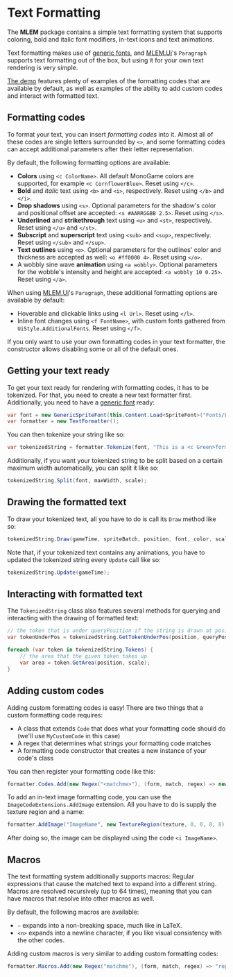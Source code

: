 # Text Formatting

The **MLEM** package contains a simple text formatting system that supports coloring, bold and italic font modifiers, in-text icons and text animations.

Text formatting makes use of [generic fonts](font_extensions.md), and [MLEM.Ui](ui.md)'s `Paragraph` supports text formatting out of the box, but using it for your own text rendering is very simple.

[The demo](https://github.com/Ellpeck/MLEM/blob/main/Demos/TextFormattingDemo.cs) features plenty of examples of the formatting codes that are available by default, as well as examples of the ability to add custom codes and interact with formatted text.

## Formatting codes
To format your text, you can insert *formatting codes* into it. Almost all of these codes are single letters surrounded by `<>`, and some formatting codes can accept additional parameters after their letter representation.

By default, the following formatting options are available:
- **Colors** using `<c ColorName>`. All default MonoGame colors are supported, for example `<c CornflowerBlue>`. Reset using `</c>`.
- **Bold** and *italic* text using `<b>` and `<i>`, respectively. Reset using `</b>` and `</i>`.
- **Drop shadows** using `<s>`. Optional parameters for the shadow's color and positional offset are accepted: `<s #AARRGGBB 2.5>`. Reset using `</s>`.
- **Underlined** and **strikethrough** text using `<u>` and `<st>`, respectively. Reset using `</u>` and `</st>`.
- **Subscript** and **superscript** text using `<sub>` and `<sup>`, respectively. Reset using `</sub>` and `</sup>`.
- **Text outlines** using `<o>`. Optional parameters for the outlines' color and thickness are accepted as well: `<o #ff0000 4>`. Reset using `</o>`.
- A wobbly sine wave **animation** using `<a wobbly>`. Optional parameters for the wobble's intensity and height are accepted: `<a wobbly 10 0.25>`. Reset using `</a>`.

When using [MLEM.Ui](ui.md)'s `Paragraph`, these additional formatting options are available by default:
- Hoverable and clickable links using `<l Url>`. Reset using `</l>`.
- Inline font changes using `<f FontName>`, with custom fonts gathered from `UiStyle.AdditionalFonts`. Reset using `</f>`.

If you only want to use your own formatting codes in your text formatter, the constructor allows disabling some or all of the default ones.

## Getting your text ready
To get your text ready for rendering with formatting codes, it has to be tokenized. For that, you need to create a new text formatter first. Additionally, you need to have a [generic font](font_extensions.md) ready:
```cs
var font = new GenericSpriteFont(this.Content.Load<SpriteFont>("Fonts/ExampleFont"));
var formatter = new TextFormatter();
```
You can then tokenize your string like so:
```cs
var tokenizedString = formatter.Tokenize(font, "This is a <c Green>formatted</c> string!");
```
Additionally, if you want your tokenized string to be split based on a certain maximum width automatically, you can split it like so:
```cs
tokenizedString.Split(font, maxWidth, scale);
``` 

## Drawing the formatted text
To draw your tokenized text, all you have to do is call its `Draw` method like so:
```cs
tokenizedString.Draw(gameTime, spriteBatch, position, font, color, scale, depth); 
```
Note that, if your tokenized text contains any animations, you have to updated the tokenized string every `Update` call like so:
```cs
tokenizedString.Update(gameTime);
```

## Interacting with formatted text
The `TokenizedString` class also features several methods for querying and interacting with the drawing of formatted text:
```cs 
// the token that is under queryPosition if the string is drawn at position
var tokenUnderPos = tokenizedString.GetTokenUnderPos(position, queryPosition, scale);

foreach (var token in tokenizedString.Tokens) {
    // the area that the given token takes up
    var area = token.GetArea(position, scale);
}
```

## Adding custom codes
Adding custom formatting codes is easy! There are two things that a custom formatting code requires:
- A class that extends `Code` that does what your formatting code should do (we'll use `MyCustomCode` in this case)
- A regex that determines what strings your formatting code matches
- A formatting code constructor that creates a new instance of your code's class

You can then register your formatting code like this:
```cs
formatter.Codes.Add(new Regex("<matchme>"), (form, match, regex) => new MyCustomCode(match, regex));
```

To add an in-text image formatting code, you can use the `ImageCodeExtensions.AddImage` extension. All you have to do is supply the texture region and a name:
```cs
formatter.AddImage("ImageName", new TextureRegion(texture, 0, 0, 8, 8));
```
After doing so, the image can be displayed using the code `<i ImageName>`.

## Macros
The text formatting system additionally supports macros: Regular expressions that cause the matched text to expand into a different string. Macros are resolved recursively (up to 64 times), meaning that you can have macros that resolve into other macros as well.

By default, the following macros are available:
- `~` expands into a non-breaking space, much like in LaTeX.
- `<n>` expands into a newline character, if you like visual consistency with the other codes.

Adding custom macros is very similar to adding custom formatting codes:
```cs
formatter.Macros.Add(new Regex("matchme"), (form, match, regex) => "replacement string");
```

